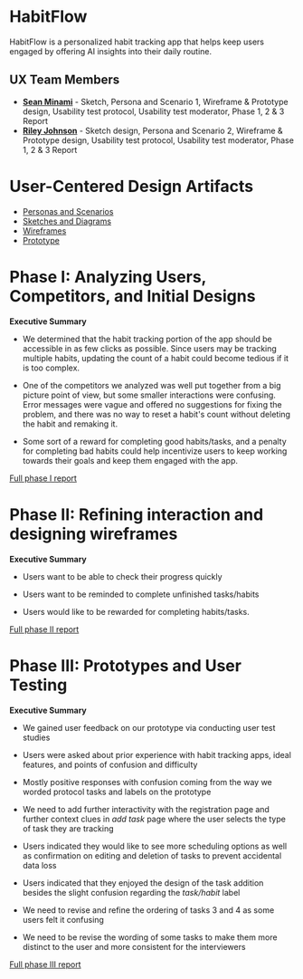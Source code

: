 # HabitFlow

HabitFlow is a personalized habit tracking app that helps keep users engaged by offering AI insights into their daily routine.

## UX Team Members

* **[Sean Minami](https://usabilityengineering.github.io/portfolio-wikey500/)** - Sketch, Persona and Scenario 1, Wireframe & Prototype design, Usability test protocol, Usability test moderator, Phase 1, 2 & 3 Report
* **[Riley Johnson](https://usabilityengineering.github.io/portfolio-csucrljohnson1/)** - Sketch design, Persona and Scenario 2, Wireframe & Prototype design, Usability test protocol, Usability test moderator, Phase 1, 2 & 3 Report

# User-Centered Design Artifacts

* [Personas and Scenarios](personas/)
* [Sketches and Diagrams](sketches/)
* [Wireframes](wireframes/)
* [Prototype](prototypes/)

# Phase I: Analyzing Users, Competitors, and Initial Designs

**Executive Summary**

* We determined that the habit tracking portion of the app should be accessible in as few clicks as possible. Since users may be tracking multiple habits, updating the count of a habit could become tedious if it is too complex.

* One of the competitors we analyzed was well put together from a big picture point of view, but some smaller interactions were confusing.  Error messages were vague and offered no suggestions for fixing the problem, and there was no way to reset a habit's count without deleting the habit and remaking it.

* Some sort of a reward for completing good habits/tasks, and a penalty for completing bad habits could help incentivize users to keep working towards their goals and keep them engaged with the app.

[Full phase I report](phaseI/README.md)

# Phase II: Refining interaction and designing wireframes

**Executive Summary**

* Users want to be able to check their progress quickly

* Users want to be reminded to complete unfinished tasks/habits

* Users would like to be rewarded for completing habits/tasks.

[Full phase II report](phaseII/README.md)

# Phase III: Prototypes and User Testing

**Executive Summary**

* We gained user feedback on our prototype via conducting user test studies

* Users were asked about prior experience with habit tracking apps, ideal features, and points of confusion and difficulty

* Mostly positive responses with confusion coming from the way we worded protocol tasks and labels on the prototype

* We need to add further interactivity with the registration page and further context clues in _add task_ page where the user selects the type of task they are tracking

* Users indicated they would like to see more scheduling options as well as confirmation on editing and deletion of tasks to prevent accidental data loss

* Users indicated that they enjoyed the design of the task addition besides the slight confusion regarding the _task/habit_ label

* We need to revise and refine the ordering of tasks 3 and 4 as some users felt it confusing

* We need to be revise the wording of some tasks to make them more distinct to the user and more consistent for the interviewers

[Full phase III report](phaseIII/README.md)
